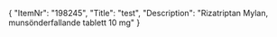 {
  "ItemNr": "198245",
  "Title": "test",
  "Description": "Rizatriptan Mylan, munsönderfallande tablett 10 mg"
}